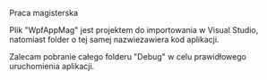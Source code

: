 Praca magisterska

Plik "WpfAppMag" jest projektem do importowania w Visual Studio, natomiast folder o tej samej nazwiezawiera kod aplikacji.

Zalecam pobranie całego folderu "Debug" w celu prawidłowego uruchomienia aplikacji.
